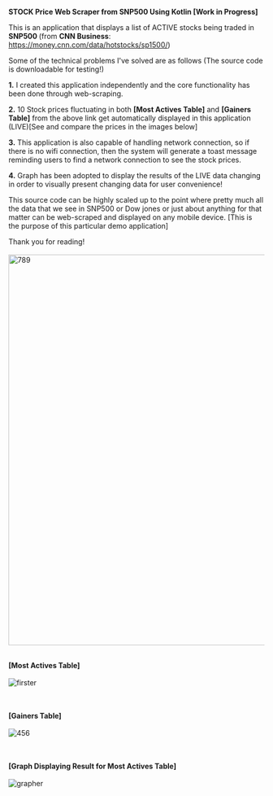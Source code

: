 <b>STOCK Price Web Scraper from SNP500 Using Kotlin [Work in Progress]</b>

This is an application that displays a list of ACTIVE stocks being traded in <b> SNP500 </b> 
(from <b>CNN Business</b>: https://money.cnn.com/data/hotstocks/sp1500/)

Some of the technical problems I've solved are as follows (The source code is downloadable for testing!) 

<b>1.</b> I created this application independently and the core functionality has been done
through web-scraping. 

<b>2.</b> 10 Stock prices fluctuating in both <b>[Most Actives Table]</b> and 
<b>[Gainers Table]</b> from the above link get automatically displayed in this 
application (LIVE)[See and compare the prices in the images below]

<b>3.</b> This application is also capable of handling network connection, so if there is no wifi
connection, then the system will generate a toast message reminding users to find a
network connection to see the stock prices. 

<b>4.</b> Graph has been adopted to display the results of the LIVE data changing
in order to visually present changing data for user convenience! 

This source code can be highly scaled up to the point where pretty much all the data 
that we see in SNP500 or Dow jones or just about anything for that matter can be 
web-scraped and displayed on any mobile device. 
[This is the purpose of this particular demo application]

Thank you for reading! <br></br>
<img width="768" alt="789" src="https://user-images.githubusercontent.com/26533575/91903171-cabb8280-ec70-11ea-928e-4e2242818580.png"> <br></br>

<b>[Most Actives Table]</b> <br></br>
![firster](https://user-images.githubusercontent.com/26533575/92069222-dd1fe400-ed76-11ea-99f2-761f2fc05291.jpg)

<br></br>
<b>[Gainers Table]</b><br></br>
![456](https://user-images.githubusercontent.com/26533575/91902472-cb074e00-ec6f-11ea-97d6-fb0a2c7039d6.jpg)


<br></br>
<b>[Graph Displaying Result for Most Actives Table]</b><br></br>
![grapher](https://user-images.githubusercontent.com/26533575/92067556-99c37680-ed72-11ea-991e-d7fc37a91d0b.jpg)
